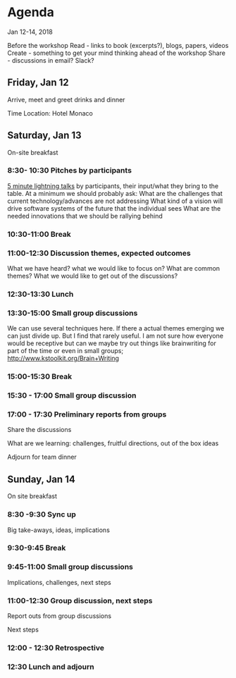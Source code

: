 # Agenda 

Jan 12-14, 2018

Before the workshop
Read - links to book (excerpts?), blogs, papers, videos
Create - something to get your mind thinking ahead of the workshop
Share - discussions in email? Slack?

## Friday, Jan 12

Arrive, meet and greet drinks and dinner

Time
Location: Hotel Monaco

## Saturday, Jan 13

On-site breakfast

### 8:30- 10:30 Pitches by participants

[5 minute lightning talks](https://github.com/michaelkeeling/future-of-software-design-workshop-2017/blob/master/participation.md#lighting-talks) by participants, their input/what they bring to the table. At a minimum we should probably ask:
What are the challenges that current technology/advances are not addressing
What kind of a vision will drive software systems of the future that the individual sees
What are the needed innovations that we should be rallying behind

### 10:30-11:00 Break

### 11:00-12:30 Discussion themes, expected outcomes
What we have heard?
what we would like to focus on?
What are common themes?
What we would like to get out of the discussions?

### 12:30-13:30 Lunch

### 13:30-15:00 Small group discussions

We can use several techniques here. If there a actual themes emerging we can just divide up. But I find that rarely useful. I am not sure how everyone would be receptive but can we maybe try out things like brainwriting for part of the time or even in small groups;
http://www.kstoolkit.org/Brain+Writing

### 15:00-15:30 Break

### 15:30 - 17:00 Small group discussion

### 17:00 - 17:30 Preliminary reports from groups
Share the discussions

What are we learning: challenges, fruitful directions, out of the box ideas

Adjourn for team dinner

## Sunday, Jan 14

On site breakfast

### 8:30 -9:30 Sync up

Big take-aways, ideas, implications

### 9:30-9:45 Break 

### 9:45-11:00 Small group discussions
Implications, challenges, next steps

### 11:00-12:30 Group discussion, next steps 
Report outs from group discussions

Next steps

### 12:00 - 12:30 Retrospective

### 12:30 Lunch and adjourn
